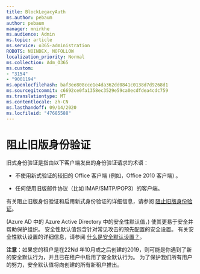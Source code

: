 ```yaml
---
title: BlockLegacyAuth
ms.author: pebaum
author: pebaum
manager: mnirkhe
ms.audience: Admin
ms.topic: article
ms.service: o365-administration
ROBOTS: NOINDEX, NOFOLLOW
localization_priority: Normal
ms.collection: Adm_O365
ms.custom:
- "3154"
- "9001194"
ms.openlocfilehash: baf3ee808cce1e4da362dd0841c0138d7d9268d1
ms.sourcegitcommit: c6692ce0fa1358ec3529e59ca0ecdfdea4cdc759
ms.translationtype: MT
ms.contentlocale: zh-CN
ms.lasthandoff: 09/14/2020
ms.locfileid: "47685588"
---
```

# <a name="blocking-legacy-authentication"></a>阻止旧版身份验证

旧式身份验证是指由以下客户端发出的身份验证请求的术语：

- 不使用新式验证的较旧的 Office 客户端 (例如，Office 2010 客户端) 。

- 任何使用旧版邮件协议（比如 IMAP/SMTP/POP3）的客户端。

有关阻止旧版身份验证和启用新式身份验证的详细信息，请参阅 [阻止旧版身份验证](https://docs.microsoft.com/azure/active-directory/conditional-access/concept-conditional-access-block-legacy-authentication)。

 (Azure AD 中的 Azure Active Directory 中的安全性默认值，) 使其更易于安全并帮助保护组织。 安全性默认值包含针对常见攻击的预先配置的安全设置。
有关安全性默认设置的详细信息，请参阅 [什么是安全默认设置？](https://docs.microsoft.com/azure/active-directory/fundamentals/concept-fundamentals-security-defaults)。 

**注意**：如果您的租户是在22Nd 年10月或之后创建的2019，则可能是你遇到了新的安全默认行为，并且已在租户中启用了安全默认行为。  为了保护我们所有用户的努力，安全默认值将向创建的所有新租户推出。
